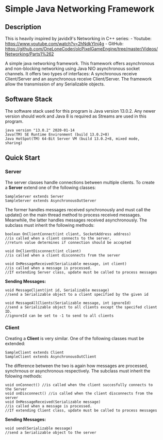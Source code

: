 
# Simple Java Networking Framework
## Description
This is heavily inspired by javidx9's Networking in C++ series:
\- Youtube: https://www.youtube.com/watch?v=2hNdkYInj4g
\- GitHub: https://github.com/OneLoneCoder/olcPixelGameEngine/tree/master/Videos/Networking/Parts1%262

A simple java networking framework. This framework offers asynchronous and non-blocking networking using Java NIO asynchronous socket channels. It offers two types of interfaces: A synchronous receive Client/Server and an asynchronous receive Client/Server. The framework allow the transmission of any Serializable objects.

## Software Stack
The software stack used for this program is Java version 13.0.2. Any newer version should work and Java 8 is required as Streams are used in this program.
```
java version "13.0.2" 2020-01-14
Java(TM) SE Runtime Environment (build 13.0.2+8)
Java HotSpot(TM) 64-Bit Server VM (build 13.0.2+8, mixed mode, sharing)
```

## Quick Start
### Server
The server classes handle connections between multiple clients. To create a **Server** extend one of the following classes:
```
SampleServer extends Server
SampleServer extends AsynchronousOutServer
```
The former handles messages received synchronously and must call the update() on the main thread method to process received messages. Meanwhile, the latter handles messages received asynchronously.
The subclass must inherit the following methods:
```
boolean OnClientConnect(int client, SocketAddress address) 
//is called when a client connects to the server, 
//return value determines if connection should be accepted

void OnClientDisconnect(int client)
//is called when a client disconnects from the server

void OnMessageReceived(Serializable message, int client)
//is called when a message is processed. 
//If extending Server class, update must be called to process messages
```
**Sending Messages:**
```
void MessageClient(int id, Serializable message)
//send a Serializable object to a client specified by the given id

void MessageAllClients(Serializable message, int ignoreId)
//send a Serializable object to all clients except the specifed client ID.
//ignoreId can be set to -1 to send to all clients
```

### Client
Creating a **Client** is very similar. One of the following classes must be extended:
```
SampleClient extends Client
SampleClient extends AsynchronousOutClient
```
The difference between the two is again how messages are processed, synchrnous or asynchronous respectively.
The subclass must inherit the folowing methods:
```
void onConnect() //is called when the client succesfully connects to the Server
void onDisconnect() //is called when the client disconnects from the server
void OnMessageReceived(Serializable message)
//is called when a message is processed. 
//If extending Client class, update must be called to process messages
```

**Sending Messages:**
```
void send(Serializable message)
//send a Serializable object to the server
```
